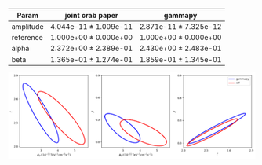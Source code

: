 <html>
 <head>
  <meta charset="utf-8"/>
  <meta content="text/html;charset=UTF-8" http-equiv="Content-type"/>
 </head>
 <body>
  <table>
   <thead>
    <tr>
     <th>Param</th>
     <th>joint crab paper</th>
     <th>gammapy</th>
    </tr>
   </thead>
   <tr>
    <td>amplitude</td>
    <td>4.044e-11 ± 1.009e-11</td>
    <td>2.871e-11 ± 7.325e-12</td>
   </tr>
   <tr>
    <td>reference</td>
    <td>1.000e+00 ± 0.000e+00</td>
    <td>1.000e+00 ± 0.000e+00</td>
   </tr>
   <tr>
    <td>alpha</td>
    <td>2.372e+00 ± 2.389e-01</td>
    <td>2.430e+00 ± 2.483e-01</td>
   </tr>
   <tr>
    <td>beta</td>
    <td>1.365e-01 ± 1.274e-01</td>
    <td>1.859e-01 ± 1.345e-01</td>
   </tr>
  </table>
 </body>
</html>


 ![Contours](contours_fermi.png)